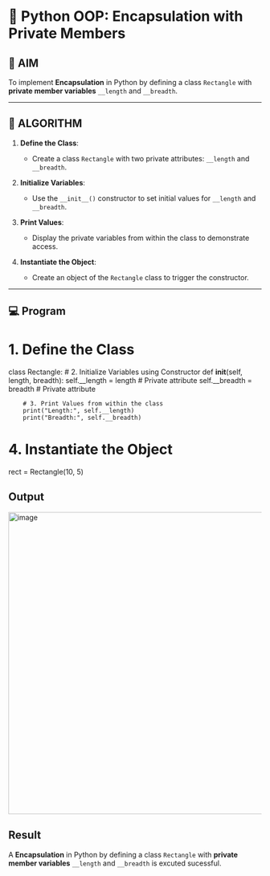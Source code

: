 # 🐍 Python OOP: Encapsulation with Private Members

## 🎯 AIM

To implement **Encapsulation** in Python by defining a class `Rectangle` with **private member variables** `__length` and `__breadth`.

---

## 🧠 ALGORITHM

1. **Define the Class**:
   - Create a class `Rectangle` with two private attributes: `__length` and `__breadth`.

2. **Initialize Variables**:
   - Use the `__init__()` constructor to set initial values for `__length` and `__breadth`.

3. **Print Values**:
   - Display the private variables from within the class to demonstrate access.

4. **Instantiate the Object**:
   - Create an object of the `Rectangle` class to trigger the constructor.

---

## 💻 Program
# 1. Define the Class
class Rectangle:
    # 2. Initialize Variables using Constructor
    def __init__(self, length, breadth):
        self.__length = length      # Private attribute
        self.__breadth = breadth    # Private attribute

        # 3. Print Values from within the class
        print("Length:", self.__length)
        print("Breadth:", self.__breadth)

# 4. Instantiate the Object
rect = Rectangle(10, 5)


## Output
<img width="820" height="602" alt="image" src="https://github.com/user-attachments/assets/68110d56-8d88-46c6-a46e-ae789b594396" />



## Result
A **Encapsulation** in Python by defining a class `Rectangle` with **private member variables** `__length` and `__breadth` is excuted sucessful.

